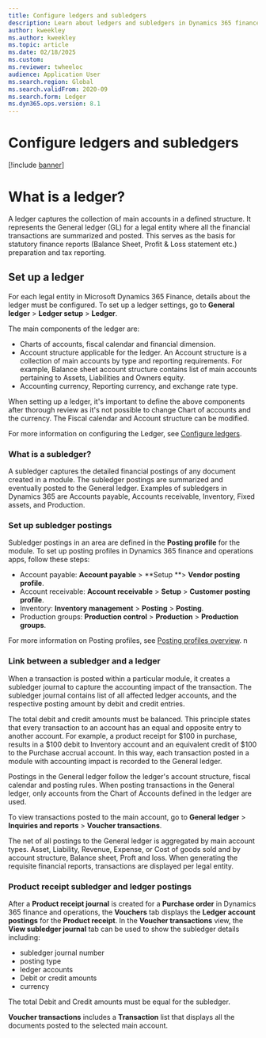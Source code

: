 ```yaml
---
title: Configure ledgers and subledgers 
description: Learn about ledgers and subledgers in Dynamics 365 finance and operations 
author: kweekley
ms.author: kweekley
ms.topic: article
ms.date: 02/18/2025
ms.custom:
ms.reviewer: twheeloc
audience: Application User
ms.search.region: Global
ms.search.validFrom: 2020-09
ms.search.form: Ledger
ms.dyn365.ops.version: 8.1
---
```


# Configure ledgers and subledgers

[!include [banner](../includes/banner.md)]

# What is a ledger? 

A ledger captures the collection of main accounts in a defined structure. It represents the General ledger (GL) for a legal entity where all the financial transactions are summarized and posted. This serves as 
the basis for statutory finance reports (Balance Sheet, Profit & Loss statement etc.) preparation and tax reporting. 

## Set up a ledger 

For each legal entity in Microsoft Dynamics 365 Finance, details about the ledger must be configured. To set up a ledger settings, go to **General ledger** > **Ledger setup** > **Ledger**.  

The main components of the ledger are: 
 - Charts of accounts, fiscal calendar and financial dimension.
 - Account structure applicable for the ledger. An Account structure is a collection of main accounts by type and reporting requirements. For example, Balance sheet account structure contains list of main
accounts pertaining to Assets, Liabilities and Owners equity.
 - Accounting currency, Reporting currency, and exchange rate type.  

When setting up a ledger, it's important to define the above components after thorough review as it's not possible to change Chart of accounts and the currency. The Fiscal calendar and Account structure can be 
modified. 

For more information on configuring the Ledger, see [Configure ledgers](configure-ledger).  
 
### What is a subledger? 

A subledger captures the detailed financial postings of any document created in a module. The subledger postings are summarized and eventually posted to the General ledger. Examples of subledgers in Dynamics 365 
are Accounts payable, Accounts receivable, Inventory, Fixed assets,  and Production. 

### Set up subledger postings 

Subledger postings in an area are defined in the **Posting profile** for the module. 
To set up posting profiles in Dynamics 365 finance and operations apps, follow these steps: 
 - Account payable: **Account payable** > **Setup **> **Vendor posting profile**. 
 - Account receivable: **Account receivable** > **Setup** > **Customer posting profile**.
 - Inventory: **Inventory management** > **Posting** > **Posting**.
 - Production groups: **Production control** > **Production** > **Production groups**. 

For more information on Posting profiles, see [Posting profiles overview](pstg-prfles-ovrvw). n  

### Link between a subledger and a ledger 

When a transaction is posted within a particular module, it creates a subledger journal to capture the accounting impact of the transaction. The subledger journal contains list of all affected ledger accounts, 
and the respective posting amount by debit and credit entries. 

The total debit and credit amounts must be balanced. This principle states that every transaction to an account has an equal and opposite entry to another account. 
For example, a product receipt for $100 in purchase, results in a $100 debit to Inventory account and an equivalent credit of $100 to the Purchase accrual account. In this way, each transaction posted in a module
with accounting impact is recorded to the General ledger. 

Postings in the General ledger follow the ledger's account structure, fiscal calendar and posting rules. When posting transactions in the General ledger, only accounts from the Chart of Accounts defined in the
ledger are used.  

To view transactions posted to the main account, go to **General ledger** > **Inquiries and reports** > **Voucher transactions**.   

The net of all postings to the General ledger is aggregated by main account types. Asset, Liability, Revenue, Expense, or Cost of goods sold and by account structure, Balance sheet, Proft and loss. When generating
the requisite financial reports, transactions are displayed per legal entity. 

### Product receipt subledger and ledger postings  

After a **Product receipt journal** is created for a **Purchase order** in Dynamics 365 finance and operations, the **Vouchers** tab displays the **Ledger account postings** for the **Product receipt**. 
In the **Voucher transactions** view, the **View subledger journal** tab can be used to show the subledger details including:
 - subledger journal number
 - posting type
 - ledger accounts
 - Debit or credit amounts
 - currency

The total Debit and Credit amounts must be equal for the subledger. 

**Voucher transactions** includes a **Transaction** list that displays all the documents posted to the selected main account. 
